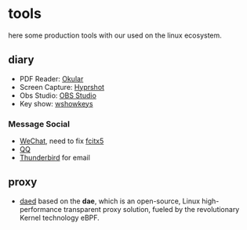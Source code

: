 # tools

here some production tools with our used on the linux ecosystem.

## diary

- PDF Reader: [Okular](https://okular.kde.org/)
- Screen Capture: [Hyprshot](https://github.com/Gustash/Hyprshot)
- Obs Studio: [OBS Studio](https://archlinux.org/packages/extra/x86_64/obs-studio/)
- Key show: [wshowkeys](https://github.com/DreamMaoMao/wshowkeys)

### Message Social

- [WeChat](https://aur.archlinux.org/packages/wechat-bin), need to fix [fcitx5](misc.md#fcitx5-input-method-not-working-in-wechat)
- [QQ](https://aur.archlinux.org/packages/linuxqq)
- [Thunderbird](https://archlinux.org/packages/extra/x86_64/thunderbird/) for email

## proxy

- [daed](https://github.com/daeuniverse/daed) based on the **dae**, which is an open-source, Linux high-performance transparent proxy solution, fueled by the revolutionary Kernel technology eBPF.
